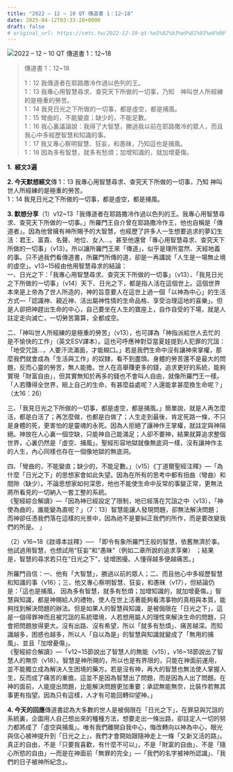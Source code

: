 ```yaml
---
title: "2022 – 12 – 10 QT 傳道書 1：12~18"
date: 2025-04-12T03:33:28+0800
draft: false
# original_url: https://cmtc.tw/2022-12-10-qt-%e5%82%b3%e9%81%93%e6%9b%b8-1%ef%bc%9a1218
---
```


![2022 – 12 – 10 QT 傳道書 1：12\~18](/images/qt.jpg  "2022 – 12 – 10 QT 傳道書 1：12\~18")

> 傳道書 1：12\~18
>
> 1：12 我傳道者在耶路撒冷作過以色列的王。  
> 1：13 我專心用智慧尋求、查究天下所做的一切事，乃知　神叫世人所經練的是極重的勞苦。  
> 1：14 我見日光之下所做的一切事，都是虛空，都是捕風。  
> 1：15 彎曲的，不能變直；缺少的，不能足數。  
> 1：16 我心裏議論說：我得了大智慧，勝過我以前在耶路撒冷的眾人，而且我心中多經歷智慧和知識的事。  
> 1：17 我又專心察明智慧、狂妄，和愚昧，乃知這也是捕風。  
> 1：18 因為多有智慧，就多有愁煩；加增知識的，就加增憂傷。

**1.  經文3遍**

**2. 今天默想經文**傳 1：13 我專心用智慧尋求、查究天下所做的一切事，乃知 神叫世人所經練的是極重的勞苦。  
1：14 我見日光之下所做的一切事，都是虛空，都是捕風。

**3. 默想分享**（1）v12\~13「我傳道者在耶路撒冷作過以色列的王。我專心用智慧尋求、查究天下所做的一切事。」所羅門王自介曾在耶路撒冷作王，他也自稱是「傳道者」。因為他曾擁有神所賜予的大智慧，也經歷了許多人一生想要追求的夢幻生活：君王、富貴、名聲、地位、女人…。甚至他還曾「專心用智慧尋求、查究天下所做的一切事」（v13）。所以讓所羅門王來「傳道」，似乎是理所當然、天經地義的事。只不過我們看傳道書，所羅門所傳的道，卻是一再講說「人生是一場無止境的虛空」。v13\~15經由他用智慧尋求的結論：  
一、日光之下：「我專心用智慧尋求、查究天下所做的一切事」（v13）、「我見日光之下所做的一切事」（v14）天下、日光之下，都是指人活在這個世上。這個世界本來是上帝為了世人所造的，神的旨意要人在這世上過一個「以神為中心」的生活方式—「認識神、親近神、活出屬神性情的生命品格、享受治理這地的喜樂」。但是人卻把神趕出生命的中心，自己要坐在人生的寶座上，自作自受的下場，就是人註定走向滅亡，一切勞苦籌算，全都成空。

二、「神叫世人所經練的是極重的勞苦」（v13），也可譯為「神指派給世人去忙的是不愉快的工作」（英文ESV譯本）。這也可呼應神對亞當夏娃提到人犯罪的咒詛：「地受咒詛…，人要汗流滿面，才能糊口。」若是我們生命中沒有讓神來掌權，那麼我們就會成為「生活與工作」的奴隸，看不到盡頭。身體的勞苦還不是最大的問題，反而心靈的勞苦，無人能擔。世人在高舉賺更多的錢，追求更好的系統，能夠實現「財富自由」，但其實無知於再多的錢也不會叫人自由，就像所羅門王一樣。「人若賺得全世界，賠上自己的生命，有甚麼益處呢？人還能拿甚麼換生命呢？」（太16：26）

三、「我見日光之下所做的一切事，都是虛空，都是捕風。」簡單說，就是人再怎麼活，都是白活了；再怎麼做，也都是白做了；人生走到最後，肯定死路一條，不只是身體的死，更害怕的是靈魂的永死。因為人拒絕了讓神作王掌權，就註定與神隔絕。神放在人心裏一個空缺，只能神自己能滿足；人卻不要神，結果就算追求整個世界，心裏仍然是「虛空、捕風」。聖經形容地獄就像無底洞一樣，沒有讓神作主的人生，內心同樣也存在一個像地獄的無底洞。

四、「彎曲的，不能變直；缺少的，不能足數。」（v15）《丁道爾聖經注釋》—「為什麼「日光之下」的思想家會如此失望。因為在所有的思考中都有扭曲（彎曲）和間隙（缺少）。不論思想家如何深思，他也不能使生命中反常的事變正常，更無法將所看見的一切納入一套工整的系統。  
《聖經綜合解讀》—「因為神已經設定了限制，地已經落在咒詛之中（v13），「神使為曲的，誰能變為直呢？」（7：13）智慧能讓人發現問題，卻無法解決問題；而神卻任憑我們落在這樣的光景中，因為祂不是要糾正我們的所作，而是要改變我們的所是。 」

（2）v16\~18《啟導本註釋》── 「即令有象所羅門王般的智慧，依舊無濟於事。他試過用智慧，也想試用“狂妄”和“愚昧”（例如二章所說的追求享樂） ；結果是，智慧的尋求若只在“日光之下”，徒增困擾。人懂得越多便越痛苦。」

所羅門自信：一、他有「大智慧」，勝過以前的眾人；二、而且他心中多經歷智慧和知識的事（v16）；三、他又專心察明智慧、狂妄，和愚昧（v17），但結論仍是：「這也是捕風， 因為多有智慧，就多有愁煩；加增知識的，就加增憂傷。」智慧與知識，都是神賜給人的禮物，使人在世上活著能夠看清事物的真相與本質，能夠找到解決問題的辦法。但是如果人的智慧與知識，是被侷限在「日光之下」，這是一個得罪神而且被咒詛的系統環境，人若想用屬人的理性來解決生命的問題，只會把問題放得更大。沒有出路、沒有希望，所以「就多有愁煩」、痛苦越深。而知識越多，困惑也越多，所以人「自以為是」的智慧與知識就變成了「無用的捕風」、並且「加增憂傷」。  
《聖經綜合解讀》—「v12\~15節說出了智慧人的無能（v15），v16\~18節說出了智慧人的無奈（v18）。智慧是神所賜的，所以也是有界限的，只能在神面前運用，並不能獨立成為解決人生困境的藥方。若是沒有神，再大的智慧也無法使人掌握人生，反而成了痛苦的重擔。這並不是因為智慧出了問題，而是因為人出了問題。在神的面前，人能提出問題，比能解決問題更加重要；承認無能無奈，比裝作若無其事更有指望。因為只有這樣，人才有可能回轉仰望神。」

**4. 今天的回應**傳道書認為大多數的世人是被侷限在「日光之下」，在罪惡與咒詛的系統裏，企圖用人自己想出來的種種方法，想要走出一條出路，卻註定人一切的努力都將成了「虛空與捕風」。唯有我們離開自我中心，悔改轉向以神為中心，眼光與信心被神提升到「日光之上」，我們才會開始跟隨神走上一條「又新又活的路」。真正的自由，不是「只要我喜歡，有什麼不可以」，不是「財富的自由」、不是「隨心所慾的自由」—而是在神面前「無罪的完全」—「我們的名字被神所認識」、「我們的日子被神所紀念」。